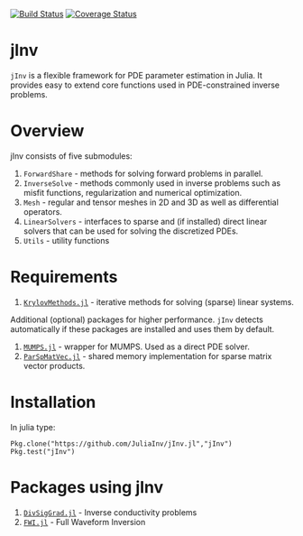 [![Build Status](https://travis-ci.org/JuliaInv/jInv.jl.svg?branch=master)](https://travis-ci.org/JuliaInv/jInv.jl) 
[![Coverage Status](https://coveralls.io/repos/github/JuliaInv/jInv.jl/badge.svg?branch=master)](https://coveralls.io/github/JuliaInv/jInv.jl?branch=master)

# jInv

`jInv` is a flexible framework for PDE parameter estimation in Julia. It provides easy to extend core functions used in PDE-constrained inverse problems.

# Overview

jInv consists of five submodules:

1. `ForwardShare` - methods for solving forward problems in parallel.
2. `InverseSolve` - methods commonly used in inverse problems such as misfit functions, regularization and numerical optimization. 
3. `Mesh` - regular and tensor meshes in 2D and 3D as well as differential operators.
4. `LinearSolvers` - interfaces to sparse and (if installed) direct linear solvers that can be used for solving the discretized PDEs.
5. `Utils` - utility functions

# Requirements

1. [`KrylovMethods.jl`](https://github.com/lruthotto/KrylovMethods.jl)  - iterative methods for solving (sparse) linear systems. 

Additional (optional) packages for higher performance. `jInv` detects automatically if these packages are installed and uses them by default.

1. [`MUMPS.jl`](https://github.com/JuliaSparse/MUMPS.jl) - wrapper for MUMPS. Used as a direct PDE solver. 
2. [`ParSpMatVec.jl`](https://github.com/lruthotto/ParSpMatVec.jl) - shared memory implementation for sparse matrix vector products.


# Installation

In julia type:
```
Pkg.clone("https://github.com/JuliaInv/jInv.jl","jInv")
Pkg.test("jInv")
```

# Packages using jInv

1. [`DivSigGrad.jl`](https://github.com/JuliaInv/DivSigGrad.jl) - Inverse conductivity problems
2. [`FWI.jl`](https://github.com/JuliaInv/FWI.jl) - Full Waveform Inversion
